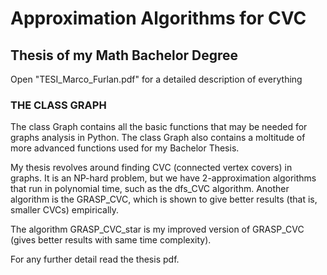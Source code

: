 # Approximation Algorithms for CVC

## Thesis of my Math Bachelor Degree

Open "TESI_Marco_Furlan.pdf" for a detailed description of everything

### THE CLASS GRAPH

The class Graph contains all the basic functions that may be needed for graphs analysis in Python. The class Graph also contains a moltitude of more advanced functions used for my Bachelor Thesis.

My thesis revolves around finding CVC (connected vertex covers) in graphs. It is an NP-hard problem, but we have 2-approximation algorithms that run in polynomial time, such as the dfs_CVC algorithm. Another algorithm is the GRASP_CVC, which is shown to give better results (that is, smaller CVCs) empirically.

The algorithm GRASP_CVC_star is my improved version of GRASP_CVC (gives better results with same time complexity).

For any further detail read the thesis pdf.
